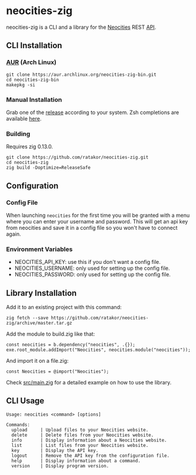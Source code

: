 # neocities-zig
neocities-zig is a CLI and a library for the [Neocities](https://neocities.org)
REST [API](https://neocities.org/api).

## CLI Installation

### [AUR](https://aur.archlinux.org/packages/neocities-zig-bin) (Arch Linux)

```
git clone https://aur.archlinux.org/neocities-zig-bin.git
cd neocities-zig-bin
makepkg -si
```

### Manual Installation

Grab one of the [release](https://github.com/Ratakor/neocities-zig/releases)
according to your system. Zsh completions are available [here](_neocities).

### Building

Requires zig 0.13.0.
```
git clone https://github.com/ratakor/neocities-zig.git
cd neocities-zig
zig build -Doptimize=ReleaseSafe
```

## Configuration

### Config File
When launching `neocities` for the first time you will be granted with a menu
where you can enter your username and password. This will get an api key from
neocities and save it in a config file so you won't have to connect again.

### Environment Variables
- NEOCITIES_API_KEY: use this if you don't want a config file.
- NEOCITIES_USERNAME: only used for setting up the config file.
- NEOCITIES_PASSWORD: only used for setting up the config file.

## Library Installation

Add it to an existing project with this command:
```
zig fetch --save https://github.com/ratakor/neocities-zig/archive/master.tar.gz
```

Add the module to build.zig like that:
```zig
const neocities = b.dependency("neocities", .{});
exe.root_module.addImport("Neocities", neocities.module("neocities"));
```

And import it on a file.zig:
```zig
const Neocities = @import("Neocities");
```

Check [src/main.zig](src/main.zig) for a detailed example on how to use the library.

## CLI Usage
```
Usage: neocities <command> [options]

Commands:
  upload     | Upload files to your Neocities website.
  delete     | Delete files from your Neocities website.
  info       | Display information about a Neocities website.
  list       | List files from your Neocities website.
  key        | Display the API key.
  logout     | Remove the API key from the configuration file.
  help       | Display information about a command.
  version    | Display program version.
```
